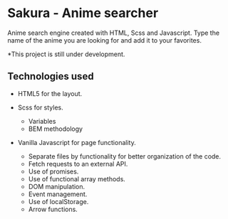 # Sakura - Anime searcher

Anime search engine created with HTML, Scss and Javascript. 
Type the name of the anime you are looking for and add it to your favorites. 
  
*This project is still under development.

## Technologies used

* HTML5 for the layout.

* Scss for styles. 
  * Variables 
  * BEM methodology
  
* Vanilla Javascript for page functionality. 
  * Separate files by functionality for better organization of the code. 
  * Fetch requests to an external API.
  * Use of promises.
  * Use of functional array methods.
  * DOM manipulation.
  * Event management. 
  * Use of localStorage.
  * Arrow functions.
